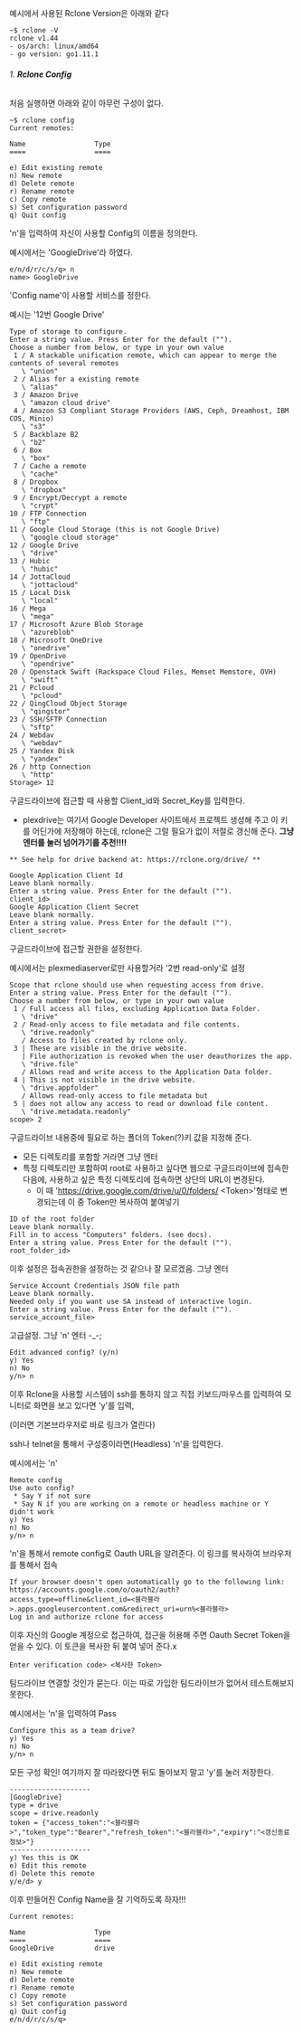 예시에서 사용된 Rclone Version은 아래와 같다

```
~$ rclone -V
rclone v1.44
- os/arch: linux/amd64
- go version: go1.11.1
```

###### 1. **Rclone Config** 

처음 실행하면 아래와 같이 아무런 구성이 없다.
```
~$ rclone config
Current remotes:

Name                 Type
====                 ====

e) Edit existing remote
n) New remote
d) Delete remote
r) Rename remote
c) Copy remote
s) Set configuration password
q) Quit config
```

'n'을 입력하여 자신이 사용할 Config의 이름을 정의한다.

예시에서는 'GoogleDrive'라 하였다.
```
e/n/d/r/c/s/q> n
name> GoogleDrive
```

'Config name'이 사용할 서비스를 정한다.

예시는 '12번 Google Drive'
```
Type of storage to configure.
Enter a string value. Press Enter for the default ("").
Choose a number from below, or type in your own value
 1 / A stackable unification remote, which can appear to merge the contents of several remotes
   \ "union"
 2 / Alias for a existing remote
   \ "alias"
 3 / Amazon Drive
   \ "amazon cloud drive"
 4 / Amazon S3 Compliant Storage Providers (AWS, Ceph, Dreamhost, IBM COS, Minio)
   \ "s3"
 5 / Backblaze B2
   \ "b2"
 6 / Box
   \ "box"
 7 / Cache a remote
   \ "cache"
 8 / Dropbox
   \ "dropbox"
 9 / Encrypt/Decrypt a remote
   \ "crypt"
10 / FTP Connection
   \ "ftp"
11 / Google Cloud Storage (this is not Google Drive)
   \ "google cloud storage"
12 / Google Drive
   \ "drive"
13 / Hubic
   \ "hubic"
14 / JottaCloud
   \ "jottacloud"
15 / Local Disk
   \ "local"
16 / Mega
   \ "mega"
17 / Microsoft Azure Blob Storage
   \ "azureblob"
18 / Microsoft OneDrive
   \ "onedrive"
19 / OpenDrive
   \ "opendrive"
20 / Openstack Swift (Rackspace Cloud Files, Memset Memstore, OVH)
   \ "swift"
21 / Pcloud
   \ "pcloud"
22 / QingCloud Object Storage
   \ "qingstor"
23 / SSH/SFTP Connection
   \ "sftp"
24 / Webdav
   \ "webdav"
25 / Yandex Disk
   \ "yandex"
26 / http Connection
   \ "http"
Storage> 12
```

구글드라이브에 접근할 때 사용할 Client_id와 Secret_Key를 입력한다.
  - plexdrive는 여기서 Google Developer 사이트에서 프로젝트 생성해 주고 이 키를 어딘가에 저장해야 하는데, rclone은 그럴 필요가 없이 저절로 갱신해 준다. **그냥 엔터를 눌러 넘어가기를 추천!!!!**
```
** See help for drive backend at: https://rclone.org/drive/ **

Google Application Client Id
Leave blank normally.
Enter a string value. Press Enter for the default ("").
client_id>
Google Application Client Secret
Leave blank normally.
Enter a string value. Press Enter for the default ("").
client_secret>
```

구글드라이브에 접근할 권한을 설정한다. 

예시에서는 plexmediaserver로만 사용할거라 '2번 read-only'로 설정
```
Scope that rclone should use when requesting access from drive.
Enter a string value. Press Enter for the default ("").
Choose a number from below, or type in your own value
 1 / Full access all files, excluding Application Data Folder.
   \ "drive"
 2 / Read-only access to file metadata and file contents.
   \ "drive.readonly"
   / Access to files created by rclone only.
 3 | These are visible in the drive website.
   | File authorization is revoked when the user deauthorizes the app.
   \ "drive.file"
   / Allows read and write access to the Application Data folder.
 4 | This is not visible in the drive website.
   \ "drive.appfolder"
   / Allows read-only access to file metadata but
 5 | does not allow any access to read or download file content.
   \ "drive.metadata.readonly"
scope> 2
```

구글드라이브 내용중에 필요로 하는 폴더의 Token(?)키 값을 지정해 준다. 

  - 모든 디렉토리를 포함할 거라면 그냥 엔터
  - 특정 디렉토리만 포함하여 root로 사용하고 싶다면 웹으로 구글드라이브에 접속한 다음에, 사용하고 싶은 특정 디렉토리에 접속하면 상단의 URL이 변경된다.
    - 이 때 'https://drive.google.com/drive/u/0/folders/ \<Token\>'형태로 변경되는데 이 중 Token만 복사하여 붙여넣기
```
ID of the root folder
Leave blank normally.
Fill in to access "Computers" folders. (see docs).
Enter a string value. Press Enter for the default ("").
root_folder_id>
```

이후 설정은 접속권한을 설정하는 것 같으나 잘 모르겠음. 그냥 엔터
```
Service Account Credentials JSON file path
Leave blank normally.
Needed only if you want use SA instead of interactive login.
Enter a string value. Press Enter for the default ("").
service_account_file>
```

고급설정. 그냥 'n' 엔터 -_-;
```
Edit advanced config? (y/n)
y) Yes
n) No
y/n> n
```

이후 Rclone을 사용할 시스템이 ssh를 통하지 않고 직접 키보드/마우스를 입력하여 모니터로 화면을 보고 있다면 'y'를 입력, 

(이러면 기본브라우저로 바로 링크가 열린다)

ssh나 telnet을 통해서 구성중이라면(Headless) 'n'을 입력한다.

예시에서는 'n'
```
Remote config
Use auto config?
 * Say Y if not sure
 * Say N if you are working on a remote or headless machine or Y didn't work
y) Yes
n) No
y/n> n
```

'n'을 통해서 remote config로 Oauth URL을 알려준다. 이 링크를 복사하여 브라우저를 통해서 접속
```
If your browser doesn't open automatically go to the following link: https://accounts.google.com/o/oauth2/auth?access_type=offline&client_id=<블라블라>.apps.googleusercontent.com&redirect_uri=urn%<블라블라>
Log in and authorize rclone for access
```

이후 자신의 Google 계정으로 접근하여, 접근을 허용해 주면 Oauth Secret Token을 얻을 수 있다. 이 토큰을 복사한 뒤 붙여 넣어 준다.x
```
Enter verification code> <복사한 Token>
```

팀드라이브 연결할 것인가 묻는다. 이는 따로 가입한 팀드라이브가 없어서 테스트해보지 못한다.

예시에서는 'n'을 입력하여 Pass
```
Configure this as a team drive?
y) Yes
n) No
y/n> n
```

모든 구성 확인! 여기까지 잘 따라왔다면 뒤도 돌아보지 말고 'y'를 눌러 저장한다.
```
--------------------
[GoogleDrive]
type = drive
scope = drive.readonly
token = {"access_token":"<블라블라>","token_type":"Bearer","refresh_token":"<블라블라>","expiry":"<갱신종료 정보>"}
--------------------
y) Yes this is OK
e) Edit this remote
d) Delete this remote
y/e/d> y
```

이후 만들어진 Config Name을 잘 기억하도록 하자!!!
```
Current remotes:

Name                 Type
====                 ====
GoogleDrive          drive

e) Edit existing remote
n) New remote
d) Delete remote
r) Rename remote
c) Copy remote
s) Set configuration password
q) Quit config
e/n/d/r/c/s/q>
```
